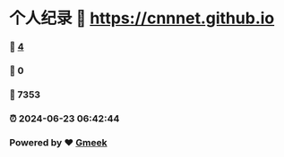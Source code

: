# 个人纪录 :link: https://cnnnet.github.io 
### :page_facing_up: [4](https://cnnnet.github.io/tag.html) 
### :speech_balloon: 0 
### :hibiscus: 7353 
### :alarm_clock: 2024-06-23 06:42:44 
### Powered by :heart: [Gmeek](https://github.com/Meekdai/Gmeek)
